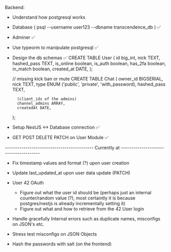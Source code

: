Backend:
- Understand how postgresql works
- Database ( psql --username user123 --dbname transcendence_db ) ✅
- Adminer ✅
- Use typeorm to manipulate postgresql ✅
- Design the db schemas ✅
    CREATE TABLE User (
        id big_int,
        nick TEXT,
        hashed_pass TEXT,
        is_online boolean,
        is_auth boolean,
        has_2fa boolean,
        in_match boolean,
        created_at DATE,
    );

    // missing kick ban or mute 
    CREATE TABLE Chat (
        owner_id BIGSERIAL,
        nick TEXT,
        type ENUM ('public', 'private', 'with_password),
        hashed_pass TEXT,

        (client_ids of the admins)
        channel_admins ARRAY,
        createdAt DATE,
    );

- Setup NestJS <-> Database connection ✅
- GET POST DELETE PATCH on User Module ✅

------------------------------------------- Currently at --------------------------------------
- Fix timestamp values and format (?) upon user creation
- Update last_updated_at upon user data update (PATCH)

- User 42 OAuth
    - Figure out what the user id should be
      (perhaps just an internal counter/random value (?),
      most certaintly it is because postgres/nestjs is already incrementally setting it)
    - Figure out what and how to retrieve from the 42 User login

- Handle gracefully Internal errors such as duplicate names, misconfigs on JSON's etc.
- Stress test misconfigs on JSON Objects

- Hash the passwords with salt (on the frontend)
